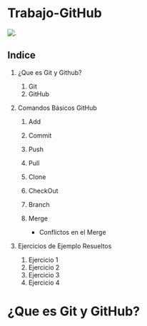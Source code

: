 # Trabajo-GitHub

![.](C:\Users\a22josemlg\Desktop\Contornos\imagenes\Logo.png)

## Indice

 1. ¿Que es Git y Github?
    1. Git
    2. GitHub
    
2.  Comandos Básicos GitHub
    1. Add

    2. Commit

    3. Push

    4. Pull

    5. Clone

    6. CheckOut

    7. Branch

    8. Merge

       - Conflictos en el Merge

 3. Ejercicios de Ejemplo Resueltos
    1. Ejercicio 1
    2. Ejercicio 2
    3. Ejercicio 3
    4. Ejercicio 4

¿Que es Git y GitHub? 
===
